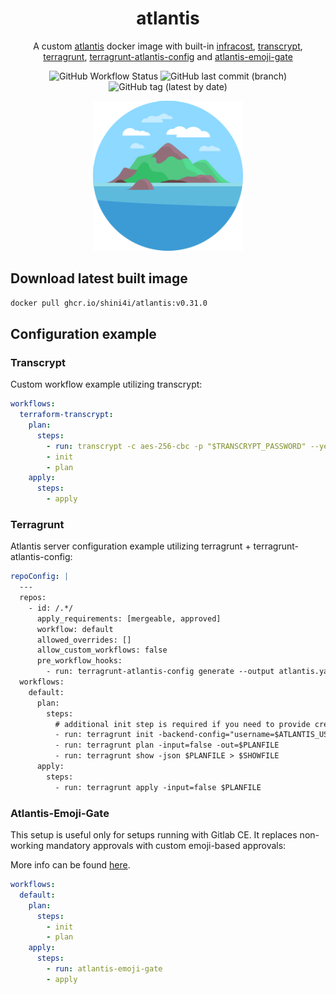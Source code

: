 <div align="center">

# atlantis
A custom [atlantis](https://github.com/runatlantis/atlantis) docker image with built-in [infracost](https://github.com/infracost/infracost), [transcrypt](https://github.com/elasticdog/transcrypt), [terragrunt](https://github.com/gruntwork-io/terragrunt), [terragrunt-atlantis-config](https://github.com/transcend-io/terragrunt-atlantis-config) and [atlantis-emoji-gate](https://github.com/shini4i/atlantis-emoji-gate)

![GitHub Workflow Status](https://img.shields.io/github/actions/workflow/status/shini4i/docker-atlantis/build-and-publish.yml?branch=main&style=flat-square)
![GitHub last commit (branch)](https://img.shields.io/github/last-commit/shini4i/docker-atlantis/main?style=flat-square)
![GitHub tag (latest by date)](https://img.shields.io/github/v/tag/shini4i/docker-atlantis?style=flat-square)

<img src="https://raw.githubusercontent.com/runatlantis/atlantis/main/runatlantis.io/public/hero.png" alt="Showcase">
</div>

## Download latest built image
```bash
docker pull ghcr.io/shini4i/atlantis:v0.31.0
```

## Configuration example
### Transcrypt
Custom workflow example utilizing transcrypt:
```yaml
workflows:
  terraform-transcrypt:
    plan:
      steps:
        - run: transcrypt -c aes-256-cbc -p "$TRANSCRYPT_PASSWORD" --yes || transcrypt -c aes-256-cbc -p "$TRANSCRYPT_PASSWORD" --upgrade --yes
        - init
        - plan
    apply:
      steps:
        - apply
```
### Terragrunt
Atlantis server configuration example utilizing terragrunt + terragrunt-atlantis-config:
```yaml
repoConfig: |
  ---
  repos:
    - id: /.*/
      apply_requirements: [mergeable, approved]
      workflow: default
      allowed_overrides: []
      allow_custom_workflows: false
      pre_workflow_hooks:
        - run: terragrunt-atlantis-config generate --output atlantis.yaml --autoplan
  workflows:
    default:
      plan:
        steps: 
          # additional init step is required if you need to provide credentials for backend config
          - run: terragrunt init -backend-config="username=$ATLANTIS_USER" -backend-config="password=$ATLANTIS_TOKEN"
          - run: terragrunt plan -input=false -out=$PLANFILE
          - run: terragrunt show -json $PLANFILE > $SHOWFILE
      apply:
        steps:
          - run: terragrunt apply -input=false $PLANFILE
```

### Atlantis-Emoji-Gate

This setup is useful only for setups running with Gitlab CE. It replaces non-working mandatory approvals with custom emoji-based approvals:

More info can be found [here](https://github.com/shini4i/atlantis-emoji-gate).

```yaml
workflows:
  default:
    plan:
      steps:
        - init
        - plan
    apply:
      steps:
        - run: atlantis-emoji-gate
        - apply
```
